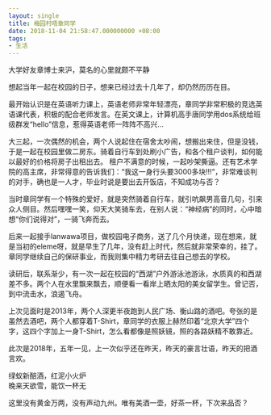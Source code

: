 ```yaml
---
layout: single
title: 梅园村唔章同学
date: 2018-11-04 21:58:47.000000000 +08:00
tags:
- 生活
---
```


大学好友章博士来沪，莫名的心里就颇不平静

想起当年一起在校园的日子，想来已经过去十几年了，却仍然历历在目。

最开始认识是在英语听力课上，英语老师非常年轻漂亮，章同学非常积极的竞选英语课代表，积极的配合老师发言。在英文课上，计算机高手唐同学用dos系统给班级群发“hello”信息，惹得英语老师一阵阵不高兴...

大三起，一次偶然的机会，两个人说起住在宿舍太吵闹，想搬出来住，但是没钱，于是一起在校园里做二房东。骑着自行车到处刷小广告，和各个租户谈判，如何能以最好的价格将房子出租出去。
租户不满意的时候，一起吵架撕逼。还有艺术学院的高主席，非常得意的告诉我们：“我这一身行头要3000多块!!!”，非常难谈判的对手，确也是一人才，毕业时说是要出去开饭店，不知成功与否？

当时章同学有一个特殊的爱好，就是突然骑着自行车，就引吭飙男高音几句，引来众人侧目。然后嘿嘿一笑，仰天大笑骑车去，在别人说：“神经病”的同时，心中暗想“你们说得对”，一骑飞奔而去。

后来一起接手lanwawa项目，做校园电子商务，送了几个月快递，现在想来，就是当初的eleme呀，就是早生了几年，没有赶上时代，然后就非常荣幸的，挂了。章同学继续自己的保研事业，而我则集中精力考研去往自己想去的学校。

读研后，联系渐少，有一次一起在校园的“西湖”户外游泳池游泳，水质真的和西湖差不多。两个人在水里飘来飘去，顺便看一看岸上晒太阳的美女留学生。曾记否，到中流击水，浪遏飞舟。

上次见面时是2013年，两个人深更半夜跑到人民广场、衡山路的酒吧。夸张的是虽然去酒吧，两个人都穿着T-Shirt，章同学的衣服上赫然印着“北京大学”四个字，这四个字加上一身T-Shirt，怎么看都像是照妖镜，照的各路妖精不敢靠近。

此次是2018年，五年一见，上一次似乎还在昨天，昨天的豪言壮语，昨天的把酒言欢。

绿蚁新醅酒，红泥小火炉  
晚来天欲雪，能饮一杯无


这里没有黄金万两，没有声动九州。唯有美酒一壶，好茶一杯，下次来品否？
